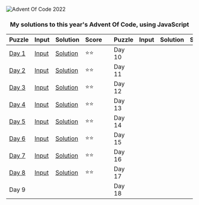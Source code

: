 <picture>

![Advent Of Code 2022](https://www.smarty.com/img/advent-of-code-2022.png)

</picture>
<h3 align=center>My solutions to this year's Advent Of Code, using JavaScript</h3>

<div align=center>

| Puzzle | Input | Solution | Score |   | Puzzle | Input | Solution | Score |   | Puzzle | Input | Solution | Score |
| ------ | ----- | -------- | ----- | - | ------ | ----- | -------- | ----- | - | ------ | ----- | -------- | ----- |
| [Day 1](https://adventofcode.com/2022/day/1) | [Input](day-1/input.txt) | [Solution](day-1/day1.js) | ⭐️⭐️ |   | Day 10 | [](day-10/input.txt) | [](day-10/day10.js) | |   | Day 19 | [](day-19/input.txt) | [](day-19/day19.js) | |
| [Day 2](https://adventofcode.com/2022/day/2) | [Input](day-2/input.txt) | [Solution](day-2/day2.js) | ⭐️⭐️ |   | Day 11 | [](day-11/input.txt) | [](day-11/day11.js) | |   | Day 20 | [](day-20/input.txt) | [](day-20/day20.js) | |
| [Day 3](https://adventofcode.com/2022/day/3) | [Input](day-3/input.txt) | [Solution](day-3/day3.js) | ⭐️⭐️ |   | Day 12 | [](day-12/input.txt) | [](day-12/day12.js) | |   | Day 21 | [](day-21/input.txt) | [](day-21/day21.js) | |
| [Day 4](https://adventofcode.com/2022/day/4) | [Input](day-4/input.txt) | [Solution](day-4/day4.js) | ⭐️⭐️ |   | Day 13 | [](day-13/input.txt) | [](day-13/day13.js) | |   | Day 22 | [](day-22/input.txt) | [](day-22/day22.js) | |
| [Day 5](https://adventofcode.com/2022/day/5) | [Input](day-5/input.txt) | [Solution](day-5/day5.js) | ⭐️⭐️ |   | Day 14 | [](day-14/input.txt) | [](day-14/day14.js) | |   | Day 23 | [](day-23/input.txt) | [](day-23/day23.js) | |
| [Day 6](https://adventofcode.com/2022/day/6) | [Input](day-6/input.txt) | [Solution](day-6/day6.js) | ⭐️⭐️ |   | Day 15 | [](day-15/input.txt) | [](day-15/day15.js) | |   | Day 24 | [](day-24/input.txt) | [](day-24/day24.js) | |
| [Day 7](https://adventofcode.com/2022/day/7) | [Input](day-7/input.txt) | [Solution](day-7/day7.js) | ⭐️⭐️ |   | Day 16 | [](day-16/input.txt) | [](day-16/day16.js) | |   | Day 25 | [](day-25/input.txt) | [](day-25/day25.js) | |
| [Day 8](https://adventofcode.com/2022/day/8) | [Input](day-8/input.txt) | [Solution](day-8/day8.js) | ⭐️⭐️ |   | Day 17 | [](day-17/input.txt) | [](day-17/day17.js) | |   | | | |
| Day 9 | [](day-8/input.txt) | [](day-9/day9.js) |  | | Day 18 | [](day-18/input.txt) | [](day-18/day18.js) | |   | __Total__ | | | __16⭐️__ |

</div>
